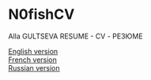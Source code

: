 # N0fishCV

Alla GULTSEVA
RESUME - CV - РЕЗЮМЕ

[English version](https://N0fish.github.io/N0fishCV/N0fish.html)  
[French version](https://N0fish.github.io/N0fishCV/N0fish_fr.html)  
[Russian version](https://N0fish.github.io/N0fishCV/N0fish_ru.html)  